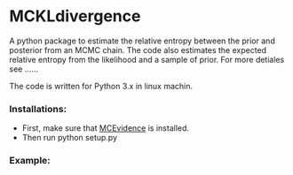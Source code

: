 # MCKLdivergence
A python package to estimate the relative entropy between the prior and posterior from an MCMC chain.
The code also estimates the expected relative entropy from the likelihood and a sample of prior.
For more detiales see ......

The code is written for Python 3.x in linux machin.

### Installations:
+ First, make sure that [MCEvidence](https://github.com/yabebalFantaye/MCEvidence) is installed.
+ Then run python setup.py



### Example:
